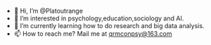 - 👋 Hi, I’m @Platoutrange
- 👀 I’m interested in psychology,education,sociology and AI.
- 🌱 I’m currently learning how to do research and big data analysis.
- 📫 How to reach me? Mail me at qrmconpsy@163.com

<!---
Platoutrange/Platoutrange is a ✨ special ✨ repository because its `README.md` (this file) appears on your GitHub profile.
You can click the Preview link to take a look at your changes.
--->
